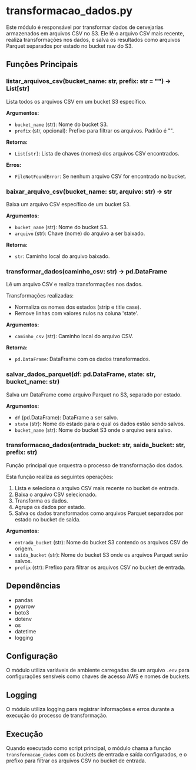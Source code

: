 # transformacao_dados.py

Este módulo é responsável por transformar dados de cervejarias armazenados em arquivos CSV no S3. Ele lê o arquivo CSV mais recente, realiza transformações nos dados, e salva os resultados como arquivos Parquet separados por estado no bucket raw do S3.

## Funções Principais

### listar_arquivos_csv(bucket_name: str, prefix: str = "") -> List[str]

Lista todos os arquivos CSV em um bucket S3 específico.

**Argumentos:**
- `bucket_name` (str): Nome do bucket S3.
- `prefix` (str, opcional): Prefixo para filtrar os arquivos. Padrão é "".

**Retorna:**
- `List[str]`: Lista de chaves (nomes) dos arquivos CSV encontrados.

**Erros:**
- `FileNotFoundError`: Se nenhum arquivo CSV for encontrado no bucket.

### baixar_arquivo_csv(bucket_name: str, arquivo: str) -> str

Baixa um arquivo CSV específico de um bucket S3.

**Argumentos:**
- `bucket_name` (str): Nome do bucket S3.
- `arquivo` (str): Chave (nome) do arquivo a ser baixado.

**Retorna:**
- `str`: Caminho local do arquivo baixado.

### transformar_dados(caminho_csv: str) -> pd.DataFrame

Lê um arquivo CSV e realiza transformações nos dados.

Transformações realizadas:
- Normaliza os nomes dos estados (strip e title case).
- Remove linhas com valores nulos na coluna 'state'.

**Argumentos:**
- `caminho_csv` (str): Caminho local do arquivo CSV.

**Retorna:**
- `pd.DataFrame`: DataFrame com os dados transformados.

### salvar_dados_parquet(df: pd.DataFrame, state: str, bucket_name: str)

Salva um DataFrame como arquivo Parquet no S3, separado por estado.

**Argumentos:**
- `df` (pd.DataFrame): DataFrame a ser salvo.
- `state` (str): Nome do estado para o qual os dados estão sendo salvos.
- `bucket_name` (str): Nome do bucket S3 onde o arquivo será salvo.

### transformacao_dados(entrada_bucket: str, saida_bucket: str, prefix: str)

Função principal que orquestra o processo de transformação dos dados.

Esta função realiza as seguintes operações:
1. Lista e seleciona o arquivo CSV mais recente no bucket de entrada.
2. Baixa o arquivo CSV selecionado.
3. Transforma os dados.
4. Agrupa os dados por estado.
5. Salva os dados transformados como arquivos Parquet separados por estado no bucket de saída.

**Argumentos:**
- `entrada_bucket` (str): Nome do bucket S3 contendo os arquivos CSV de origem.
- `saida_bucket` (str): Nome do bucket S3 onde os arquivos Parquet serão salvos.
- `prefix` (str): Prefixo para filtrar os arquivos CSV no bucket de entrada.

## Dependências

- pandas
- pyarrow
- boto3
- dotenv
- os
- datetime
- logging

## Configuração

O módulo utiliza variáveis de ambiente carregadas de um arquivo `.env` para configurações sensíveis como chaves de acesso AWS e nomes de buckets.

## Logging

O módulo utiliza logging para registrar informações e erros durante a execução do processo de transformação.

## Execução

Quando executado como script principal, o módulo chama a função `transformacao_dados` com os buckets de entrada e saída configurados, e o prefixo para filtrar os arquivos CSV no bucket de entrada.
